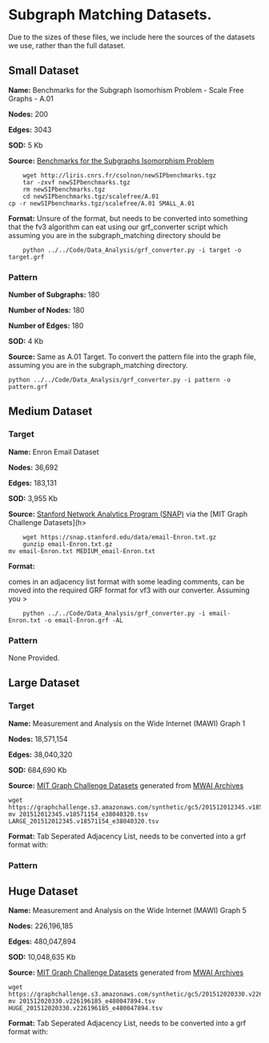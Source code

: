 # Subgraph Matching  Datasets. 

Due to the sizes of these files, we include here the sources of the datasets we use, rather than the full dataset. 

## Small Dataset

**Name:** Benchmarks for the Subgraph Isomorhism Problem - Scale Free Graphs - A.01

**Nodes:** 200

**Edges:** 3043

**SOD:** 5 Kb

**Source:** [Benchmarks for the Subgraphs Isomorphism Problem](https://perso.liris.cnrs.fr/christine.solnon/SIP.html)

        wget http://liris.cnrs.fr/csolnon/newSIPbenchmarks.tgz
        tar -zxvf newSIPbenchmarks.tgz
        rm newSIPbenchmarks.tgz
        cd newSIPbenchmarks.tgz/scalefree/A.01
	cp -r newSIPbenchmarks.tgz/scalefree/A.01 SMALL_A.01
        

**Format:** Unsure of the format, but needs to be converted into something that the fv3 algorithm can eat using our grf_converter script
which assuming you are in the subgraph_matching directory should be 

        python ../../Code/Data_Analysis/grf_converter.py -i target -o target.grf

### Pattern

**Number of Subgraphs:** 180

**Number of Nodes:** 180

**Number of Edges:** 180

**SOD:** 4 Kb

**Source:** Same as A.01 Target. To convert the pattern file into the graph file, assuming you are in the subgraph_matching directory.

	python ../../Code/Data_Analysis/grf_converter.py -i pattern -o pattern.grf



## Medium Dataset

### Target

**Name:** Enron Email Dataset

**Nodes:** 36,692 

**Edges:** 183,131

**SOD:** 3,955 Kb

**Source:** [Stanford Network Analytics Program (SNAP)](https://snap.stanford.edu/data/email-Enron.html) via the [MIT Graph Challenge Datasets](h>

        wget https://snap.stanford.edu/data/email-Enron.txt.gz
        gunzip email-Enron.txt.gz
	mv email-Enron.txt MEDIUM_email-Enron.txt
        
**Format:** 

comes in an adjacency list format with some leading comments, can be moved into the required GRF format for vf3 with our converter. Assuming you >

        python ../../Code/Data_Analysis/grf_converter.py -i email-Enron.txt -o email-Enron.grf -AL

### Pattern

None Provided.

## Large Dataset

### Target 
**Name:** Measurement and Analysis on the Wide Internet (MAWI) Graph 1

**Nodes:** 18,571,154

**Edges:** 38,040,320

**SOD:** 684,690 Kb

**Source:** [MIT Graph Challenge Datasets](https://graphchallenge.mit.edu/data-sets) generated from [MWAI Archives](http://mawi.wide.ad.jp/mawi/)


	wget https://graphchallenge.s3.amazonaws.com/synthetic/gc5/201512012345.v18571154_e38040320.tsv
	mv 201512012345.v18571154_e38040320.tsv LARGE_201512012345.v18571154_e38040320.tsv

**Format:** Tab Seperated Adjacency List, needs to be converted into a grf format with: 

	 

### Pattern

## Huge Dataset

**Name:** Measurement and Analysis on the Wide Internet (MAWI) Graph 5

**Nodes:** 226,196,185

**Edges:** 480,047,894

**SOD:** 10,048,635 Kb

**Source:** [MIT Graph Challenge Datasets](https://graphchallenge.mit.edu/data-sets) generated from [MWAI Archives](http://mawi.wide.ad.jp/mawi/)

	wget https://graphchallenge.s3.amazonaws.com/synthetic/gc5/201512020330.v226196185_e480047894.tsv
	mv 201512020330.v226196185_e480047894.tsv HUGE_201512020330.v226196185_e480047894.tsv

**Format:** Tab Seperated Adjacency List, needs to be converted into a grf format with: 

        
